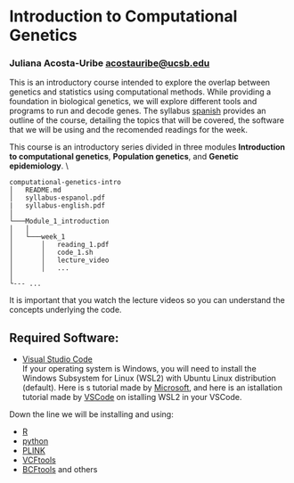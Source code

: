 # Introduction to Computational Genetics


### Juliana Acosta-Uribe acostauribe@ucsb.edu

This is an introductory course intended to explore the overlap between genetics and statistics using computational methods. While providing a foundation in biological genetics, we will explore different tools and programs to run and decode genes. The syllabus [spanish](Syllabus-espanol.pdf) provides an outline of the course, detailing the topics that will be covered, the software that we will be using and the recomended readings for the week. 

This course is an introductory series divided in three modules **Introduction to computational genetics**, **Population genetics**, and **Genetic epidemiology**. \ 
```
computational-genetics-intro
│   README.md
│   syllabus-espanol.pdf
|   syllabus-english.pdf
│
└───Module_1_introduction
│   │
│   └───week_1
│       │   reading_1.pdf
│       │   code_1.sh
│       │   lecture_video
│       │   ...
│   
└--- ...
```

It is important that you watch the lecture videos so you can understand the concepts underlying the code.

## Required Software:

- [Visual Studio Code](https://code.visualstudio.com/)\
If your operating system is Windows, you will need to install the Windows Subsystem for Linux (WSL2) with Ubuntu Linux distribution (default). Here is s tutorial made by [Microsoft](https://learn.microsoft.com/en-us/windows/wsl/install), and here is an istallation tutorial made by [VSCode](https://code.visualstudio.com/docs/remote/wsl-tutorial) on istalling WSL2 in your VSCode.

Down the line we will be installing and using:
- [R](https://code.visualstudio.com/docs/languages/r)
- [python](https://code.visualstudio.com/docs/languages/python#_install-python-and-the-python-extension)
- [PLINK](https://www.cog-genomics.org/plink2/)
- [VCFtools](https://vcftools.github.io/man_latest.html)
- [BCFtools](https://samtools.github.io/bcftools/bcftools.html)
and others


